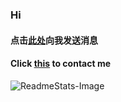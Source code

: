 ### Hi 

#### 点击[此处](https://github.com/jihuayu/ping/issues/new)向我发送消息  
#### Click [this](https://github.com/jihuayu/ping/issues/new) to contact me    

![ReadmeStats-Image](https://github-readme-stats.vercel.app/api?username=jihuayu&show_icons=true&bg_color=ffffff)
